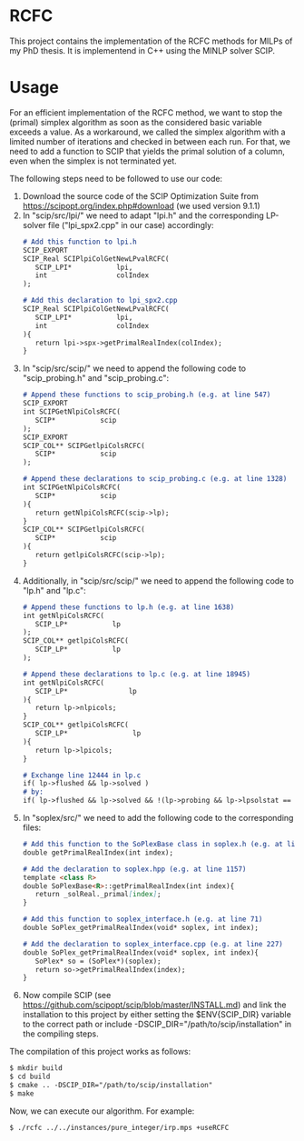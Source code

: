 # RCFC

This project contains the implementation of the RCFC methods for MILPs of my PhD thesis.
It is implementend in C++ using the MINLP solver SCIP.

# Usage

For an efficient implementation of the RCFC method, we want to stop the (primal) simplex algorithm as soon as the considered basic variable exceeds a value.
As a workaround, we called the simplex algorithm with a limited number of iterations and checked in between each run.
For that, we need to add a function to SCIP that yields the primal solution of a column, even when the simplex is not terminated yet.

The following steps need to be followed to use our code:
  1. Download the source code of the SCIP Optimization Suite from https://scipopt.org/index.php#download (we used version 9.1.1)
  2. In "scip/src/lpi/" we need to adapt "lpi.h" and the corresponding LP-solver file ("lpi_spx2.cpp" in our case) accordingly:
     ```markdown
     # Add this function to lpi.h
     SCIP_EXPORT
     SCIP_Real SCIPlpiColGetNewLPvalRCFC(
        SCIP_LPI*           lpi,
        int                 colIndex
     );
     ```
     ```markdown
     # Add this declaration to lpi_spx2.cpp
     SCIP_Real SCIPlpiColGetNewLPvalRCFC(
        SCIP_LPI*           lpi,
        int                 colIndex
     ){
        return lpi->spx->getPrimalRealIndex(colIndex);
     }
     ```
  3. In "scip/src/scip/" we need to append the following code to "scip_probing.h" and "scip_probing.c":
     ```markdown
     # Append these functions to scip_probing.h (e.g. at line 547)
     SCIP_EXPORT
     int SCIPGetNlpiColsRCFC(
        SCIP*           scip
     );    
     SCIP_EXPORT
     SCIP_COL** SCIPGetlpiColsRCFC(
        SCIP*           scip
     ); 
     ```
     ```markdown
     # Append these declarations to scip_probing.c (e.g. at line 1328)
     int SCIPGetNlpiColsRCFC(
        SCIP*           scip
     ){
        return getNlpiColsRCFC(scip->lp);
     }
     SCIP_COL** SCIPGetlpiColsRCFC(
        SCIP*           scip
     ){
        return getlpiColsRCFC(scip->lp);
     }
     ```
  4. Additionally, in "scip/src/scip/" we need to append the following code to "lp.h" and "lp.c":
     ```markdown
     # Append these functions to lp.h (e.g. at line 1638)
     int getNlpiColsRCFC(
        SCIP_LP*           lp
     );
     SCIP_COL** getlpiColsRCFC(
        SCIP_LP*           lp
     );
     ```
     ```markdown
     # Append these declarations to lp.c (e.g. at line 18945)
     int getNlpiColsRCFC(
        SCIP_LP*               lp
     ){
        return lp->nlpicols;
     }
     SCIP_COL** getlpiColsRCFC(
        SCIP_LP*                lp
     ){
        return lp->lpicols;
     }
     ```
     ```markdown
     # Exchange line 12444 in lp.c
     if( lp->flushed && lp->solved )
     # by:
     if( lp->flushed && lp->solved && !(lp->probing && lp->lpsolstat == SCIP_LPSOLSTAT_ITERLIMIT) )
     ```
  6. In "soplex/src/" we need to add the following code to the corresponding files:
     ```markdown
     # Add this function to the SoPlexBase class in soplex.h (e.g. at line 664)
     double getPrimalRealIndex(int index);
     ```
     ```markdown
     # Add the declaration to soplex.hpp (e.g. at line 1157)
     template <class R>
     double SoPlexBase<R>::getPrimalRealIndex(int index){
        return _solReal._primal[index];
     }
     ```
     ```markdown
     # Add this function to soplex_interface.h (e.g. at line 71)
     double SoPlex_getPrimalRealIndex(void* soplex, int index);
     ```
     ```markdown
     # Add the declaration to soplex_interface.cpp (e.g. at line 227)
     double SoPlex_getPrimalRealIndex(void* soplex, int index){
        SoPlex* so = (SoPlex*)(soplex);
        return so->getPrimalRealIndex(index);
     }
     ```
  5. Now compile SCIP (see https://github.com/scipopt/scip/blob/master/INSTALL.md) and link the installation to this project by either setting the $ENV{SCIP_DIR} variable to the correct path or include -DSCIP_DIR="/path/to/scip/installation" in the compiling steps.

The compilation of this project works as follows:
```markdown
$ mkdir build
$ cd build
$ cmake .. -DSCIP_DIR="/path/to/scip/installation"
$ make
```
Now, we can execute our algorithm. For example:
```markdown
$ ./rcfc ../../instances/pure_integer/irp.mps +useRCFC
```
